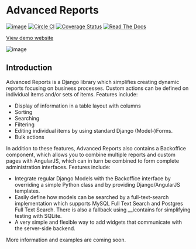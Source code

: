 Advanced Reports
================

[![image](https://travis-ci.org/vikingco/django-advanced-reports.svg?branch=master)](https://travis-ci.org/vikingco/django-advanced-reports) 
[![Circle CI](https://circleci.com/gh/vikingco/django-advanced-reports/tree/master.svg?style=svg)](https://circleci.com/gh/vikingco/django-advanced-reports/tree/master)
[![Coverage Status](https://coveralls.io/repos/vikingco/django-advanced-reports/badge.svg?branch=master)](https://coveralls.io/r/vikingco/django-advanced-reports?branch=master) 
[![Read The Docs](https://readthedocs.org/projects/django-advanced-reports/badge/?version=latest)](http://django-advanced-reports.readthedocs.org/en/latest/)

[View demo website](http://backoffice.oemfoeland.com)

![image](https://cloud.githubusercontent.com/assets/142114/3298713/8d550794-f605-11e3-845c-8953fc9ac00b.png)

Introduction
------------

Advanced Reports is a Django library which simplifies creating dynamic reports focusing on business processes. Custom actions can be defined on individual items and/or sets of items. Features include:

* Display of information in a table layout with columns
* Sorting
* Searching
* Filtering
* Editing individual items by using standard Django (Model-)Forms.
* Bulk actions

In addition to these features, Advanced Reports also contains a Backoffice component, which allows you to combine multiple reports and custom pages with AngularJS, which can in turn be combined to form complete administration interfaces. Features include:

* Integrate regular Django Models with the Backoffice interface by overriding a simple Python class and by providing Django/AngularJS templates. 
* Easily define how models can be searched by a full-text-search implementation which supports MySQL Full Text Search and Postgres Full Text Search. There is also a fallback using __icontains for simplifying testing with SQLite.
* A very simple and flexible way to add widgets that communicate with the server-side backend.

More information and examples are coming soon.

